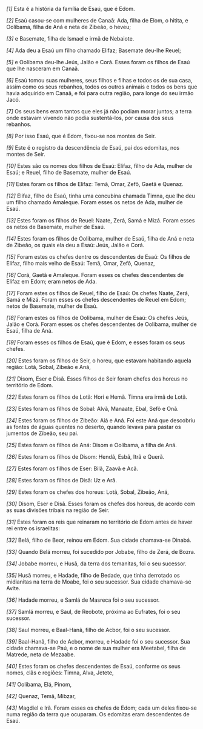 *[1]* Esta é a história da família de Esaú, que é Edom.

*[2]* Esaú casou-se com mulheres de Canaã: Ada, filha de Elom, o hitita, e Oolibama, filha de Aná e neta de Zibeão, o heveu;

*[3]* e Basemate, filha de Ismael e irmã de Nebaiote.

*[4]* Ada deu a Esaú um filho chamado Elifaz; Basemate deu-lhe Reuel;

*[5]* e Oolibama deu-lhe Jeús, Jalão e Corá. Esses foram os filhos de Esaú que lhe nasceram em Canaã.

*[6]* Esaú tomou suas mulheres, seus filhos e filhas e todos os de sua casa, assim como os seus rebanhos, todos os outros animais e todos os bens que havia adquirido em Canaã, e foi para outra região, para longe do seu irmão Jacó.

*[7]* Os seus bens eram tantos que eles já não podiam morar juntos; a terra onde estavam vivendo não podia sustentá-los, por causa dos seus rebanhos.

*[8]* Por isso Esaú, que é Edom, fixou-se nos montes de Seir.

*[9]* Este é o registro da descendência de Esaú, pai dos edomitas, nos montes de Seir.

*[10]* Estes são os nomes dos filhos de Esaú: Elifaz, filho de Ada, mulher de Esaú; e Reuel, filho de Basemate, mulher de Esaú.

*[11]* Estes foram os filhos de Elifaz: Temã, Omar, Zefô, Gaetã e Quenaz.

*[12]* Elifaz, filho de Esaú, tinha uma concubina chamada Timna, que lhe deu um filho chamado Amaleque. Foram esses os netos de Ada, mulher de Esaú.

*[13]* Estes foram os filhos de Reuel: Naate, Zerá, Samá e Mizá. Foram esses os netos de Basemate, mulher de Esaú.

*[14]* Estes foram os filhos de Oolibama, mulher de Esaú, filha de Aná e neta de Zibeão, os quais ela deu a Esaú: Jeús, Jalão e Corá.

*[15]* Foram estes os chefes dentre os descendentes de Esaú: Os filhos de Elifaz, filho mais velho de Esaú: Temã, Omar, Zefô, Quenaz,

*[16]* Corá, Gaetã e Amaleque. Foram esses os chefes descendentes de Elifaz em Edom; eram netos de Ada.

*[17]* Foram estes os filhos de Reuel, filho de Esaú: Os chefes Naate, Zerá, Samá e Mizá. Foram esses os chefes descendentes de Reuel em Edom; netos de Basemate, mulher de Esaú.

*[18]* Foram estes os filhos de Oolibama, mulher de Esaú: Os chefes Jeús, Jalão e Corá. Foram esses os chefes descendentes de Oolibama, mulher de Esaú, filha de Aná.

*[19]* Foram esses os filhos de Esaú, que é Edom, e esses foram os seus chefes.

*[20]* Estes foram os filhos de Seir, o horeu, que estavam habitando aquela região: Lotã, Sobal, Zibeão e Aná,

*[21]* Disom, Eser e Disã. Esses filhos de Seir foram chefes dos horeus no território de Edom.

*[22]* Estes foram os filhos de Lotã: Hori e Hemã. Timna era irmã de Lotã.

*[23]* Estes foram os filhos de Sobal: Alvã, Manaate, Ebal, Sefô e Onã.

*[24]* Estes foram os filhos de Zibeão: Aiá e Aná. Foi este Aná que descobriu as fontes de águas quentes no deserto, quando levava para pastar os jumentos de Zibeão, seu pai.

*[25]* Estes foram os filhos de Aná: Disom e Oolibama, a filha de Aná.

*[26]* Estes foram os filhos de Disom: Hendã, Esbã, Itrã e Querã.

*[27]* Estes foram os filhos de Eser: Bilã, Zaavã e Acã.

*[28]* Estes foram os filhos de Disã: Uz e Arã.

*[29]* Estes foram os chefes dos horeus: Lotã, Sobal, Zibeão, Aná,

*[30]* Disom, Eser e Disã. Esses foram os chefes dos horeus, de acordo com as suas divisões tribais na região de Seir.

*[31]* Estes foram os reis que reinaram no território de Edom antes de haver rei entre os israelitas:

*[32]* Belá, filho de Beor, reinou em Edom. Sua cidade chamava-se Dinabá.

*[33]* Quando Belá morreu, foi sucedido por Jobabe, filho de Zerá, de Bozra.

*[34]* Jobabe morreu, e Husã, da terra dos temanitas, foi o seu sucessor.

*[35]* Husã morreu, e Hadade, filho de Bedade, que tinha derrotado os midianitas na terra de Moabe, foi o seu sucessor. Sua cidade chamava-se Avite.

*[36]* Hadade morreu, e Samlá de Masreca foi o seu sucessor.

*[37]* Samlá morreu, e Saul, de Reobote, próxima ao Eufrates, foi o seu sucessor.

*[38]* Saul morreu, e Baal-Hanã, filho de Acbor, foi o seu sucessor.

*[39]* Baal-Hanã, filho de Acbor, morreu, e Hadade foi o seu sucessor. Sua cidade chamava-se Paú, e o nome de sua mulher era Meetabel, filha de Matrede, neta de Mezaabe.

*[40]* Estes foram os chefes descendentes de Esaú, conforme os seus nomes, clãs e regiões: Timna, Alva, Jetete,

*[41]* Oolibama, Elá, Pinom,

*[42]* Quenaz, Temã, Mibzar,

*[43]* Magdiel e Irã. Foram esses os chefes de Edom; cada um deles fixou-se numa região da terra que ocuparam. Os edomitas eram descendentes de Esaú.

